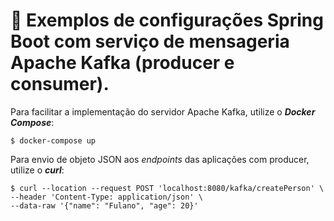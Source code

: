 # 📨 Exemplos de configurações Spring Boot com serviço de mensageria Apache Kafka (producer e consumer).

Para facilitar a implementação do servidor Apache Kafka, utilize o _**Docker Compose**_:

```shell
$ docker-compose up
```

Para envio de objeto JSON aos *endpoints* das aplicações com producer, utilize o _**curl**_:

```shell
$ curl --location --request POST 'localhost:8080/kafka/createPerson' \
--header 'Content-Type: application/json' \
--data-raw '{"name": "Fulano", "age": 20}'
```


